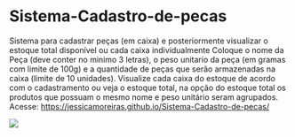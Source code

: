 # Sistema-Cadastro-de-pecas
Sistema para cadastrar peças (em caixa) e posteriormente visualizar o estoque total disponível ou cada caixa individualmente
Coloque o nome da Peça (deve conter no minimo 3 letras), o peso unitario da peça (em gramas com limite de 100g) e a quantidade de peças que serão armazenadas na caixa (limite de 10 unidades).
Visualize cada caixa do estoque de acordo com o cadastramento ou veja o estoque total, na opção do estoque total os produtos que possuam o mesmo nome e peso unitário seram agrupados.
Acesse: https://jessicamoreiras.github.io/Sistema-Cadastro-de-pecas/
<p>
  <img src="https://user-images.githubusercontent.com/100448388/220810455-60d302e7-d877-4477-989a-cf24835af1fd.png">
</p>
